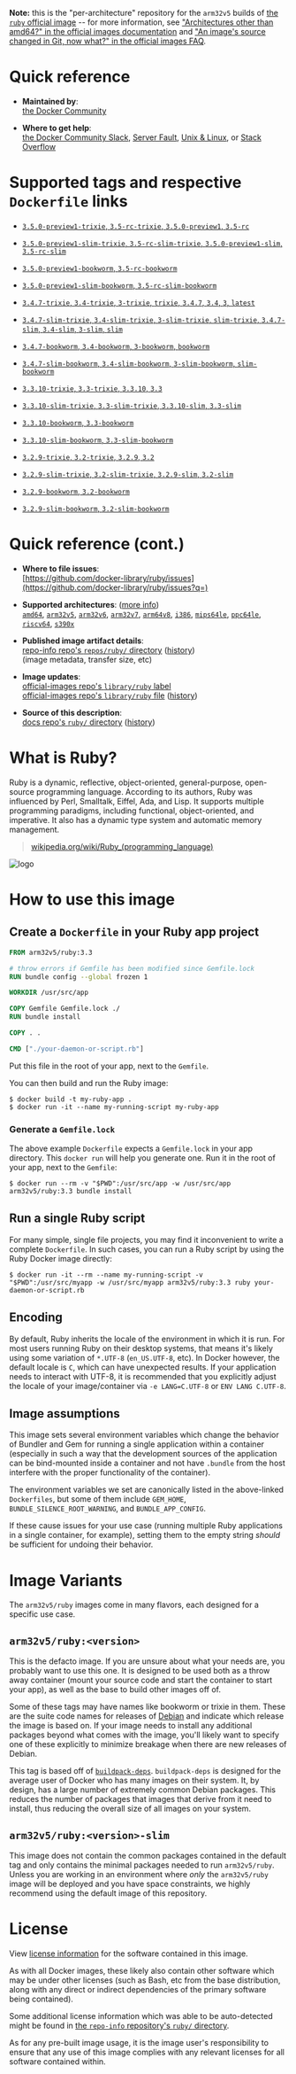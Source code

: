 <!--

********************************************************************************

WARNING:

    DO NOT EDIT "ruby/README.md"

    IT IS AUTO-GENERATED

    (from the other files in "ruby/" combined with a set of templates)

********************************************************************************

-->

**Note:** this is the "per-architecture" repository for the `arm32v5` builds of [the `ruby` official image](https://hub.docker.com/_/ruby) -- for more information, see ["Architectures other than amd64?" in the official images documentation](https://github.com/docker-library/official-images#architectures-other-than-amd64) and ["An image's source changed in Git, now what?" in the official images FAQ](https://github.com/docker-library/faq#an-images-source-changed-in-git-now-what).

# Quick reference

-	**Maintained by**:  
	[the Docker Community](https://github.com/docker-library/ruby)

-	**Where to get help**:  
	[the Docker Community Slack](https://dockr.ly/comm-slack), [Server Fault](https://serverfault.com/help/on-topic), [Unix & Linux](https://unix.stackexchange.com/help/on-topic), or [Stack Overflow](https://stackoverflow.com/help/on-topic)

# Supported tags and respective `Dockerfile` links

-	[`3.5.0-preview1-trixie`, `3.5-rc-trixie`, `3.5.0-preview1`, `3.5-rc`](https://github.com/docker-library/ruby/blob/26c507eea2fc314ad774636f40acac38233bf942/3.5-rc/trixie/Dockerfile)

-	[`3.5.0-preview1-slim-trixie`, `3.5-rc-slim-trixie`, `3.5.0-preview1-slim`, `3.5-rc-slim`](https://github.com/docker-library/ruby/blob/26c507eea2fc314ad774636f40acac38233bf942/3.5-rc/slim-trixie/Dockerfile)

-	[`3.5.0-preview1-bookworm`, `3.5-rc-bookworm`](https://github.com/docker-library/ruby/blob/26c507eea2fc314ad774636f40acac38233bf942/3.5-rc/bookworm/Dockerfile)

-	[`3.5.0-preview1-slim-bookworm`, `3.5-rc-slim-bookworm`](https://github.com/docker-library/ruby/blob/26c507eea2fc314ad774636f40acac38233bf942/3.5-rc/slim-bookworm/Dockerfile)

-	[`3.4.7-trixie`, `3.4-trixie`, `3-trixie`, `trixie`, `3.4.7`, `3.4`, `3`, `latest`](https://github.com/docker-library/ruby/blob/7b7c8319337974e0df7e809c2360027d873ab259/3.4/trixie/Dockerfile)

-	[`3.4.7-slim-trixie`, `3.4-slim-trixie`, `3-slim-trixie`, `slim-trixie`, `3.4.7-slim`, `3.4-slim`, `3-slim`, `slim`](https://github.com/docker-library/ruby/blob/7b7c8319337974e0df7e809c2360027d873ab259/3.4/slim-trixie/Dockerfile)

-	[`3.4.7-bookworm`, `3.4-bookworm`, `3-bookworm`, `bookworm`](https://github.com/docker-library/ruby/blob/7b7c8319337974e0df7e809c2360027d873ab259/3.4/bookworm/Dockerfile)

-	[`3.4.7-slim-bookworm`, `3.4-slim-bookworm`, `3-slim-bookworm`, `slim-bookworm`](https://github.com/docker-library/ruby/blob/7b7c8319337974e0df7e809c2360027d873ab259/3.4/slim-bookworm/Dockerfile)

-	[`3.3.10-trixie`, `3.3-trixie`, `3.3.10`, `3.3`](https://github.com/docker-library/ruby/blob/54c82927da7b67b0cb60a1bcd300d702ef565b7d/3.3/trixie/Dockerfile)

-	[`3.3.10-slim-trixie`, `3.3-slim-trixie`, `3.3.10-slim`, `3.3-slim`](https://github.com/docker-library/ruby/blob/54c82927da7b67b0cb60a1bcd300d702ef565b7d/3.3/slim-trixie/Dockerfile)

-	[`3.3.10-bookworm`, `3.3-bookworm`](https://github.com/docker-library/ruby/blob/54c82927da7b67b0cb60a1bcd300d702ef565b7d/3.3/bookworm/Dockerfile)

-	[`3.3.10-slim-bookworm`, `3.3-slim-bookworm`](https://github.com/docker-library/ruby/blob/54c82927da7b67b0cb60a1bcd300d702ef565b7d/3.3/slim-bookworm/Dockerfile)

-	[`3.2.9-trixie`, `3.2-trixie`, `3.2.9`, `3.2`](https://github.com/docker-library/ruby/blob/26c507eea2fc314ad774636f40acac38233bf942/3.2/trixie/Dockerfile)

-	[`3.2.9-slim-trixie`, `3.2-slim-trixie`, `3.2.9-slim`, `3.2-slim`](https://github.com/docker-library/ruby/blob/26c507eea2fc314ad774636f40acac38233bf942/3.2/slim-trixie/Dockerfile)

-	[`3.2.9-bookworm`, `3.2-bookworm`](https://github.com/docker-library/ruby/blob/26c507eea2fc314ad774636f40acac38233bf942/3.2/bookworm/Dockerfile)

-	[`3.2.9-slim-bookworm`, `3.2-slim-bookworm`](https://github.com/docker-library/ruby/blob/26c507eea2fc314ad774636f40acac38233bf942/3.2/slim-bookworm/Dockerfile)

# Quick reference (cont.)

-	**Where to file issues**:  
	[https://github.com/docker-library/ruby/issues](https://github.com/docker-library/ruby/issues?q=)

-	**Supported architectures**: ([more info](https://github.com/docker-library/official-images#architectures-other-than-amd64))  
	[`amd64`](https://hub.docker.com/r/amd64/ruby/), [`arm32v5`](https://hub.docker.com/r/arm32v5/ruby/), [`arm32v6`](https://hub.docker.com/r/arm32v6/ruby/), [`arm32v7`](https://hub.docker.com/r/arm32v7/ruby/), [`arm64v8`](https://hub.docker.com/r/arm64v8/ruby/), [`i386`](https://hub.docker.com/r/i386/ruby/), [`mips64le`](https://hub.docker.com/r/mips64le/ruby/), [`ppc64le`](https://hub.docker.com/r/ppc64le/ruby/), [`riscv64`](https://hub.docker.com/r/riscv64/ruby/), [`s390x`](https://hub.docker.com/r/s390x/ruby/)

-	**Published image artifact details**:  
	[repo-info repo's `repos/ruby/` directory](https://github.com/docker-library/repo-info/blob/master/repos/ruby) ([history](https://github.com/docker-library/repo-info/commits/master/repos/ruby))  
	(image metadata, transfer size, etc)

-	**Image updates**:  
	[official-images repo's `library/ruby` label](https://github.com/docker-library/official-images/issues?q=label%3Alibrary%2Fruby)  
	[official-images repo's `library/ruby` file](https://github.com/docker-library/official-images/blob/master/library/ruby) ([history](https://github.com/docker-library/official-images/commits/master/library/ruby))

-	**Source of this description**:  
	[docs repo's `ruby/` directory](https://github.com/docker-library/docs/tree/master/ruby) ([history](https://github.com/docker-library/docs/commits/master/ruby))

# What is Ruby?

Ruby is a dynamic, reflective, object-oriented, general-purpose, open-source programming language. According to its authors, Ruby was influenced by Perl, Smalltalk, Eiffel, Ada, and Lisp. It supports multiple programming paradigms, including functional, object-oriented, and imperative. It also has a dynamic type system and automatic memory management.

> [wikipedia.org/wiki/Ruby_(programming_language)](https://en.wikipedia.org/wiki/Ruby_%28programming_language%29)

![logo](https://raw.githubusercontent.com/docker-library/docs/01c12653951b2fe592c1f93a13b4e289ada0e3a1/ruby/logo.png)

# How to use this image

## Create a `Dockerfile` in your Ruby app project

```dockerfile
FROM arm32v5/ruby:3.3

# throw errors if Gemfile has been modified since Gemfile.lock
RUN bundle config --global frozen 1

WORKDIR /usr/src/app

COPY Gemfile Gemfile.lock ./
RUN bundle install

COPY . .

CMD ["./your-daemon-or-script.rb"]
```

Put this file in the root of your app, next to the `Gemfile`.

You can then build and run the Ruby image:

```console
$ docker build -t my-ruby-app .
$ docker run -it --name my-running-script my-ruby-app
```

### Generate a `Gemfile.lock`

The above example `Dockerfile` expects a `Gemfile.lock` in your app directory. This `docker run` will help you generate one. Run it in the root of your app, next to the `Gemfile`:

```console
$ docker run --rm -v "$PWD":/usr/src/app -w /usr/src/app arm32v5/ruby:3.3 bundle install
```

## Run a single Ruby script

For many simple, single file projects, you may find it inconvenient to write a complete `Dockerfile`. In such cases, you can run a Ruby script by using the Ruby Docker image directly:

```console
$ docker run -it --rm --name my-running-script -v "$PWD":/usr/src/myapp -w /usr/src/myapp arm32v5/ruby:3.3 ruby your-daemon-or-script.rb
```

## Encoding

By default, Ruby inherits the locale of the environment in which it is run. For most users running Ruby on their desktop systems, that means it's likely using some variation of `*.UTF-8` (`en_US.UTF-8`, etc). In Docker however, the default locale is `C`, which can have unexpected results. If your application needs to interact with UTF-8, it is recommended that you explicitly adjust the locale of your image/container via `-e LANG=C.UTF-8` or `ENV LANG C.UTF-8`.

## Image assumptions

This image sets several environment variables which change the behavior of Bundler and Gem for running a single application within a container (especially in such a way that the development sources of the application can be bind-mounted inside a container and not have `.bundle` from the host interfere with the proper functionality of the container).

The environment variables we set are canonically listed in the above-linked `Dockerfiles`, but some of them include `GEM_HOME`, `BUNDLE_SILENCE_ROOT_WARNING`, and `BUNDLE_APP_CONFIG`.

If these cause issues for your use case (running multiple Ruby applications in a single container, for example), setting them to the empty string *should* be sufficient for undoing their behavior.

# Image Variants

The `arm32v5/ruby` images come in many flavors, each designed for a specific use case.

## `arm32v5/ruby:<version>`

This is the defacto image. If you are unsure about what your needs are, you probably want to use this one. It is designed to be used both as a throw away container (mount your source code and start the container to start your app), as well as the base to build other images off of.

Some of these tags may have names like bookworm or trixie in them. These are the suite code names for releases of [Debian](https://wiki.debian.org/DebianReleases) and indicate which release the image is based on. If your image needs to install any additional packages beyond what comes with the image, you'll likely want to specify one of these explicitly to minimize breakage when there are new releases of Debian.

This tag is based off of [`buildpack-deps`](https://hub.docker.com/_/buildpack-deps/). `buildpack-deps` is designed for the average user of Docker who has many images on their system. It, by design, has a large number of extremely common Debian packages. This reduces the number of packages that images that derive from it need to install, thus reducing the overall size of all images on your system.

## `arm32v5/ruby:<version>-slim`

This image does not contain the common packages contained in the default tag and only contains the minimal packages needed to run `arm32v5/ruby`. Unless you are working in an environment where *only* the `arm32v5/ruby` image will be deployed and you have space constraints, we highly recommend using the default image of this repository.

# License

View [license information](https://www.ruby-lang.org/en/about/license.txt) for the software contained in this image.

As with all Docker images, these likely also contain other software which may be under other licenses (such as Bash, etc from the base distribution, along with any direct or indirect dependencies of the primary software being contained).

Some additional license information which was able to be auto-detected might be found in [the `repo-info` repository's `ruby/` directory](https://github.com/docker-library/repo-info/tree/master/repos/ruby).

As for any pre-built image usage, it is the image user's responsibility to ensure that any use of this image complies with any relevant licenses for all software contained within.
